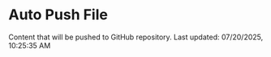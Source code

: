 # Auto Push File

Content that will be pushed to GitHub repository.
Last updated: 07/20/2025, 10:25:35 AM
